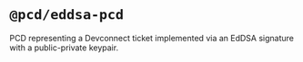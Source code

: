 # `@pcd/eddsa-pcd`

PCD representing a Devconnect ticket implemented via an EdDSA signature with a public-private keypair.
